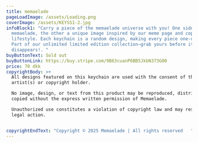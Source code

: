 ```yaml
---
title: memaelade
pageLoadImage: /assets/Loading.png
coverImage: /assets/KEYSS1-2.jpg
infoBlock1: "Carry a piece of the memaelade universe with you! One side shows
  memaelade, the other a unique image inspired by our meme page and copenhagen
  lifestyle. Each keychain is a random design, making every piece one-of-a-kind.
  Part of our unlimited limited edition collection—grab yours before it
  disappears!. "
buyButtonText: Sold out
buyButtonLink: https://buy.stripe.com/9B63cuanP6BB5JkbN373G00
price: 70 dkk
copyrightBody: >+
  All designs featured on this keychain are used with the consent of the
  artist(s) or copyright holder.

  No image, design, or text from this product may be reproduced, distributed, or
  copied without the express written permission of Memaelade.

  Unauthorized use constitutes a violation of copyright law and may result in
  legal action.


copyrightEndText: "Copyright © 2025 Memaelade | All rights reserved   "
---
```

